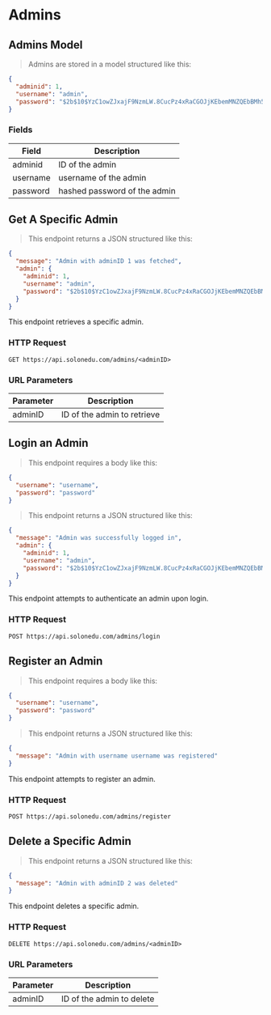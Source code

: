 # Admins

## Admins Model

> Admins are stored in a model structured like this:

```json
{
  "adminid": 1,
  "username": "admin",
  "password": "$2b$10$YzC1owZJxajF9NzmLW.8CucPz4xRaCGOJjKEbemMNZQEbBMh5PrjS"
}
```

### Fields

| Field    | Description                  |
| -------- | ---------------------------- |
| adminid  | ID of the admin              |
| username | username of the admin        |
| password | hashed password of the admin |

## Get A Specific Admin

> This endpoint returns a JSON structured like this:

```json
{
  "message": "Admin with adminID 1 was fetched",
  "admin": {
    "adminid": 1,
    "username": "admin",
    "password": "$2b$10$YzC1owZJxajF9NzmLW.8CucPz4xRaCGOJjKEbemMNZQEbBMh5PrjS"
  }
}
```

This endpoint retrieves a specific admin.

### HTTP Request

`GET https://api.solonedu.com/admins/<adminID>`

### URL Parameters

| Parameter | Description                 |
| --------- | --------------------------- |
| adminID   | ID of the admin to retrieve |

## Login an Admin

> This endpoint requires a body like this:

```json
{
  "username": "username",
  "password": "password"
}
```

> This endpoint returns a JSON structured like this:

```json
{
  "message": "Admin was successfully logged in",
  "admin": {
    "adminid": 1,
    "username": "admin",
    "password": "$2b$10$YzC1owZJxajF9NzmLW.8CucPz4xRaCGOJjKEbemMNZQEbBMh5PrjS"
  }
}
```

This endpoint attempts to authenticate an admin upon login.

### HTTP Request

`POST https://api.solonedu.com/admins/login`

## Register an Admin

> This endpoint requires a body like this:

```json
{
  "username": "username",
  "password": "password"
}
```

> This endpoint returns a JSON structured like this:

```json
{
  "message": "Admin with username username was registered"
}
```

This endpoint attempts to register an admin.

### HTTP Request

`POST https://api.solonedu.com/admins/register`

## Delete a Specific Admin

> This endpoint returns a JSON structured like this:

```json
{
  "message": "Admin with adminID 2 was deleted"
}
```

This endpoint deletes a specific admin.

### HTTP Request

`DELETE https://api.solonedu.com/admins/<adminID>`

### URL Parameters

| Parameter | Description               |
| --------- | ------------------------- |
| adminID   | ID of the admin to delete |
